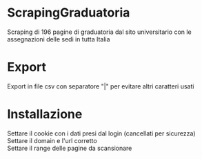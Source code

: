 # ScrapingGraduatoria
Scraping di 196 pagine di graduatoria dal sito universitario con le assegnazioni delle sedi in tutta Italia  
  
# Export
Export in file csv con separatore "|" per evitare altri caratteri usati
  
# Installazione
Settare il cookie con i dati presi dal login (cancellati per sicurezza)  
Settare il domain e l'url corretto  
Settare il range delle pagine da scansionare  
